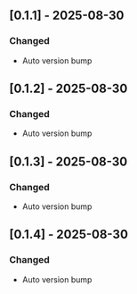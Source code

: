 ## [0.1.1] - 2025-08-30

### Changed
- Auto version bump

## [0.1.2] - 2025-08-30

### Changed
- Auto version bump

## [0.1.3] - 2025-08-30

### Changed
- Auto version bump

## [0.1.4] - 2025-08-30

### Changed
- Auto version bump


